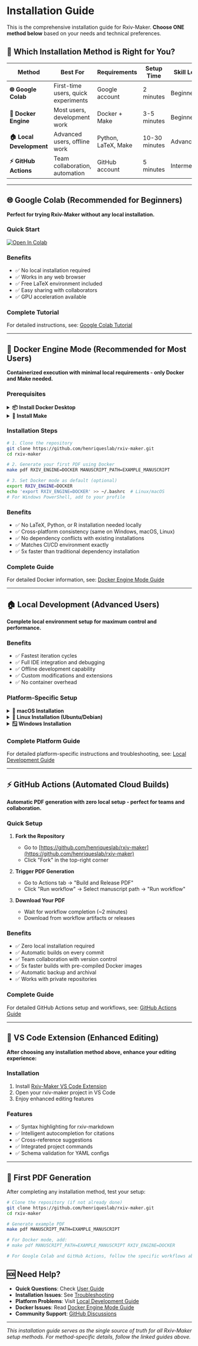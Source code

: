 # Installation Guide

This is the comprehensive installation guide for Rxiv-Maker. **Choose ONE method below** based on your needs and technical preferences.

## 🎯 **Which Installation Method is Right for You?**

| Method | Best For | Requirements | Setup Time | Skill Level |
|--------|----------|--------------|------------|-------------|
| **🌐 Google Colab** | First-time users, quick experiments | Google account | 2 minutes | Beginner |
| **🐳 Docker Engine** | Most users, development work | Docker + Make | 3-5 minutes | Beginner |
| **🏠 Local Development** | Advanced users, offline work | Python, LaTeX, Make | 10-30 minutes | Advanced |
| **⚡ GitHub Actions** | Team collaboration, automation | GitHub account | 5 minutes | Intermediate |

---

## 🌐 Google Colab (Recommended for Beginners)

**Perfect for trying Rxiv-Maker without any local installation.**

### Quick Start
[![Open In Colab](https://colab.research.google.com/assets/colab-badge.svg)](https://colab.research.google.com/github/HenriquesLab/rxiv-maker/blob/main/notebooks/rxiv_maker_colab.ipynb)

### Benefits
- ✅ No local installation required
- ✅ Works in any web browser
- ✅ Free LaTeX environment included
- ✅ Easy sharing with collaborators
- ✅ GPU acceleration available

### Complete Tutorial
For detailed instructions, see: [Google Colab Tutorial](../tutorials/google_colab.md)

---

## 🐳 Docker Engine Mode (Recommended for Most Users)

**Containerized execution with minimal local requirements - only Docker and Make needed.**

### Prerequisites

<details>
<summary><strong>📦 Install Docker Desktop</strong></summary>

**Windows:**
1. Download Docker Desktop from [docker.com](https://www.docker.com/products/docker-desktop)
2. Run the installer and follow setup wizard
3. Restart your computer when prompted
4. Verify installation: `docker --version`

**macOS:**
1. Download Docker Desktop from [docker.com](https://www.docker.com/products/docker-desktop)
2. Drag Docker.app to Applications folder
3. Launch Docker Desktop and complete setup
4. Verify installation: `docker --version`

**Linux (Ubuntu/Debian):**
```bash
# Install Docker Engine
sudo apt update
sudo apt install -y docker.io docker-compose
sudo systemctl start docker
sudo systemctl enable docker
sudo usermod -aG docker $USER
# Log out and back in for group changes to take effect
docker --version
```

</details>

<details>
<summary><strong>🔧 Install Make</strong></summary>

**Windows:**
```powershell
# Option 1: Chocolatey (recommended)
choco install make

# Option 2: Scoop
scoop install make

# Option 3: Visual Studio Build Tools (if you have VS installed)
# Make is included with "Desktop development with C++" workload
```

**macOS:**
```bash
# Usually pre-installed, if not:
xcode-select --install
```

**Linux:**
```bash
# Ubuntu/Debian
sudo apt install -y make

# Red Hat/CentOS/Fedora  
sudo yum install -y make
# or
sudo dnf install -y make
```

</details>

### Installation Steps

```bash
# 1. Clone the repository
git clone https://github.com/henriqueslab/rxiv-maker.git
cd rxiv-maker

# 2. Generate your first PDF using Docker
make pdf RXIV_ENGINE=DOCKER MANUSCRIPT_PATH=EXAMPLE_MANUSCRIPT

# 3. Set Docker mode as default (optional)
export RXIV_ENGINE=DOCKER
echo 'export RXIV_ENGINE=DOCKER' >> ~/.bashrc  # Linux/macOS
# For Windows PowerShell, add to your profile
```

### Benefits
- ✅ No LaTeX, Python, or R installation needed locally
- ✅ Cross-platform consistency (same on Windows, macOS, Linux)
- ✅ No dependency conflicts with existing installations
- ✅ Matches CI/CD environment exactly
- ✅ 5x faster than traditional dependency installation

### Complete Guide
For detailed Docker information, see: [Docker Engine Mode Guide](../docker-engine-mode.md)

---

## 🏠 Local Development (Advanced Users)

**Complete local environment setup for maximum control and performance.**

### Benefits
- ✅ Fastest iteration cycles
- ✅ Full IDE integration and debugging
- ✅ Offline development capability
- ✅ Custom modifications and extensions
- ✅ No container overhead

### Platform-Specific Setup

<details>
<summary><strong>🍎 macOS Installation</strong></summary>

**Prerequisites:**
```bash
# Install Homebrew if you don't have it
/bin/bash -c "$(curl -fsSL https://raw.githubusercontent.com/Homebrew/install/HEAD/install.sh)"

# Install required tools
brew install python@3.11 node@20 git make
brew install --cask mactex-no-gui  # For LaTeX support
```

**Setup:**
```bash
# Clone repository
git clone https://github.com/henriqueslab/rxiv-maker.git
cd rxiv-maker

# Create virtual environment
python3.11 -m venv .venv
source .venv/bin/activate

# Install dependencies
make setup

# Generate your first PDF
make pdf MANUSCRIPT_PATH=EXAMPLE_MANUSCRIPT
```

</details>

<details>
<summary><strong>🐧 Linux Installation (Ubuntu/Debian)</strong></summary>

**Prerequisites:**
```bash
# Update package list
sudo apt update

# Install system dependencies
sudo apt install -y python3.11 python3.11-venv python3-pip nodejs npm git make curl

# Install LaTeX (choose one)
sudo apt install -y texlive-full  # Complete installation (~4GB)
# OR
sudo apt install -y texlive-latex-recommended texlive-fonts-recommended  # Minimal (~500MB)
```

**Setup:**
```bash
# Clone repository
git clone https://github.com/henriqueslab/rxiv-maker.git
cd rxiv-maker

# Create virtual environment
python3.11 -m venv .venv
source .venv/bin/activate

# Install dependencies
make setup

# Generate your first PDF
make pdf MANUSCRIPT_PATH=EXAMPLE_MANUSCRIPT
```

</details>

<details>
<summary><strong>🪟 Windows Installation</strong></summary>

**Prerequisites (PowerShell as Administrator):**
```powershell
# Install Chocolatey
Set-ExecutionPolicy Bypass -Scope Process -Force
[System.Net.ServicePointManager]::SecurityProtocol = [System.Net.ServicePointManager]::SecurityProtocol -bor 3072
iex ((New-Object System.Net.WebClient).DownloadString('https://community.chocolatey.org/install.ps1'))

# Install required tools
choco install -y python311 nodejs git make

# Install MikTeX for LaTeX
choco install -y miktex
```

**Setup (PowerShell):**
```powershell
# Clone repository
git clone https://github.com/henriqueslab/rxiv-maker.git
cd rxiv-maker

# Create virtual environment
python -m venv .venv
.\.venv\Scripts\Activate.ps1

# Install dependencies
make setup

# Generate your first PDF
make pdf MANUSCRIPT_PATH=EXAMPLE_MANUSCRIPT
```

**Alternative: WSL2 (Recommended)**
```bash
# Install Ubuntu in WSL2 first
wsl --install -d Ubuntu-22.04

# Then follow Linux instructions inside WSL2
```

</details>

### Complete Platform Guide
For detailed platform-specific instructions and troubleshooting, see: [Local Development Guide](../platforms/LOCAL_DEVELOPMENT.md)

---

## ⚡ GitHub Actions (Automated Cloud Builds)

**Automatic PDF generation with zero local setup - perfect for teams and collaboration.**

### Quick Setup

1. **Fork the Repository**
   - Go to [https://github.com/henriqueslab/rxiv-maker](https://github.com/henriqueslab/rxiv-maker)
   - Click "Fork" in the top-right corner

2. **Trigger PDF Generation**
   - Go to Actions tab → "Build and Release PDF"
   - Click "Run workflow" → Select manuscript path → "Run workflow"

3. **Download Your PDF**
   - Wait for workflow completion (~2 minutes)
   - Download from workflow artifacts or releases

### Benefits
- ✅ Zero local installation required
- ✅ Automatic builds on every commit
- ✅ Team collaboration with version control
- ✅ 5x faster builds with pre-compiled Docker images
- ✅ Automatic backup and archival
- ✅ Works with private repositories

### Complete Guide
For detailed GitHub Actions setup and workflows, see: [GitHub Actions Guide](../github-actions-guide.md)

---

## 📝 VS Code Extension (Enhanced Editing)

**After choosing any installation method above, enhance your editing experience:**

### Installation
1. Install [Rxiv-Maker VS Code Extension](https://github.com/HenriquesLab/vscode-rxiv-maker)
2. Open your rxiv-maker project in VS Code
3. Enjoy enhanced editing features

### Features
- ✅ Syntax highlighting for rxiv-markdown
- ✅ Intelligent autocompletion for citations
- ✅ Cross-reference suggestions
- ✅ Integrated project commands
- ✅ Schema validation for YAML configs

---

## 🔧 First PDF Generation

After completing any installation method, test your setup:

```bash
# Clone the repository (if not already done)
git clone https://github.com/henriqueslab/rxiv-maker.git
cd rxiv-maker

# Generate example PDF
make pdf MANUSCRIPT_PATH=EXAMPLE_MANUSCRIPT

# For Docker mode, add:
# make pdf MANUSCRIPT_PATH=EXAMPLE_MANUSCRIPT RXIV_ENGINE=DOCKER

# For Google Colab and GitHub Actions, follow the specific workflows above
```

## 🆘 Need Help?

- **Quick Questions**: Check [User Guide](../user_guide.md)
- **Installation Issues**: See [Troubleshooting](../troubleshooting-missing-figures.md) 
- **Platform Problems**: Visit [Local Development Guide](../platforms/LOCAL_DEVELOPMENT.md)
- **Docker Issues**: Read [Docker Engine Mode Guide](../docker-engine-mode.md)
- **Community Support**: [GitHub Discussions](https://github.com/henriqueslab/rxiv-maker/discussions)

---

*This installation guide serves as the single source of truth for all Rxiv-Maker setup methods. For method-specific details, follow the linked guides above.*